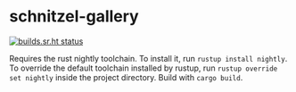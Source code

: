 # schnitzel-gallery
[![builds.sr.ht status](https://builds.sr.ht/~markpash/schnitzel-gallery/.build.yml.svg)](https://builds.sr.ht/~markpash/schnitzel-gallery/.build.yml?)

Requires the rust nightly toolchain. To install it, run `rustup install nightly`.
To override the default toolchain installed by rustup, run `rustup override set nightly` inside the project directory.
Build with `cargo build`.
